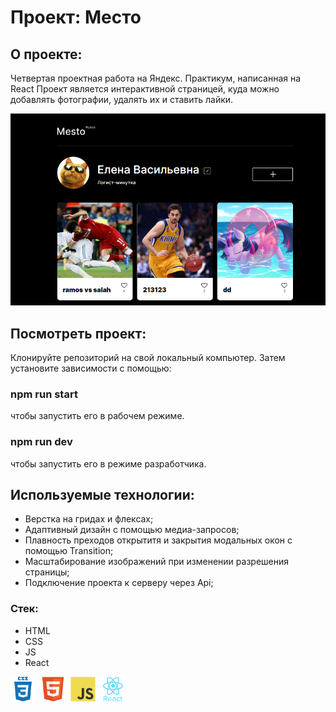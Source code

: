# Проект: Место

## О проекте:

Четвертая проектная работа на Яндекс. Практикум, написанная на React
Проект является интерактивной страницей, куда можно добавлять фотографии, удалять их и ставить лайки.

<div id="header" align="left">
  <img src="src/images/2022-08-07_20-47-24.png" width="600"/>
</div>

## Посмотреть проект:
Клонируйте репозиторий на свой локальный компьютер. Затем установите зависимости с помощью:

### npm run start
чтобы запустить его в рабочем режиме.

### npm run dev
чтобы запустить его в режиме разработчика.

## Используемые технологии:

* Верстка на гридах и флексах;
* Адаптивный дизайн с помощью медиа-запросов;
* Плавность преходов открытитя и закрытия модальных окон с помощью Transition;
* Масштабирование изображений при изменении разрешения страницы;
* Подключение проекта к серверу через Api;

### Стек:
- HTML
- CSS
- JS
- React


<img src="https://github.com/devicons/devicon/blob/master/icons/css3/css3-plain-wordmark.svg"  title="CSS3" alt="CSS" width="40" height="40"/>&nbsp;
<img src="https://github.com/devicons/devicon/blob/master/icons/html5/html5-original.svg" title="HTML5" alt="HTML" width="40" height="40"/>&nbsp;
<img src="https://github.com/devicons/devicon/blob/master/icons/javascript/javascript-original.svg" title="JavaScript" alt="JavaScript" width="40" height="40"/>&nbsp;
<img src="https://github.com/devicons/devicon/blob/master/icons/react/react-original-wordmark.svg" title="React" alt="React" width="40" height="40"/>&nbsp;
